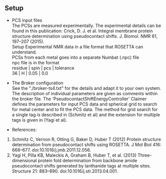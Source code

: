Setup</br>
------------
* PCS input files </br>
The PCSs are measured experimentally. The experimental details can be found in this publication: Crick, D. J. et al. Integral membrane protein structure determination using pseudocontact shifts. J. Biomol. NMR 61, 197–207 (2015). </br>
Setup Experimental NMR data in a file format that ROSETTA can understand. </br>
PCSs from each metal goes into a separate Numbat (.npc) file </br>
npc file is in the format </br>
  residue | spin | pcs  | tolerance </BR>
     36   |  H   | 0.05 |  0.0       </BR>


* The Broker configuration </BR>
See the "./broker-ts4.txt" for the details and adapt it to your own system. The description of  individual parameters are given as comments within the broker file.
The 'PseudocontactShiftEnergyController' Claimer defines the parameters for input PCS data and spherical grid to search for metal center and to fit the PCS data.  The method for grid search for a single tag is described in (Schmitz et al) and the extension for multiple tags is given in (Yagi et al). </br>


* References: </br>
1. Schmitz C, Vernon R, Otting G, Baker D, Huber T (2012) Protein structure determination from pseudocontact shifts using ROSETTA. J Mol Biol 416: 668–677. doi:10.1016/j.jmb.2011.12.056. </br>
2. Yagi H, Pilla KB, Maleckis A, Graham B, Huber T, et al. (2013) Three-dimensional protein fold determination from backbone amide pseudocontact shifts generated by lanthanide tags at multiple sites. Structure 21: 883–890. doi:10.1016/j.str.2013.04.001. </br>
